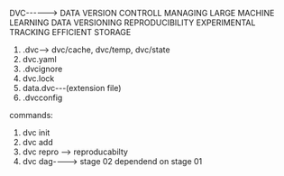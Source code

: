 DVC------> DATA VERSION CONTROLL
MANAGING LARGE MACHINE LEARNING DATA VERSIONING
REPRODUCIBILITY
EXPERIMENTAL TRACKING
EFFICIENT STORAGE

1. .dvc-->   dvc/cache, dvc/temp, dvc/state
2. dvc.yaml
3. .dvcignore
4. dvc.lock
5. data.dvc---(extension file)
6. .dvcconfig

commands:
1. dvc init
2. dvc add
3. dvc repro --> reproducabilty
4. dvc dag----> stage 02 dependend on stage 01